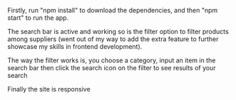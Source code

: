 Firstly, run "npm install" to download the dependencies,
and then "npm start" to run the app.


The search bar is active and working so is the filter option to filter products among suppliers
 (went out of my way to add the extra feature to further showcase my skills in frontend development).


 The way the filter works is, you choose a category, input an item in the search bar then click the search icon on the filter to see results of your search

Finally the site is responsive 